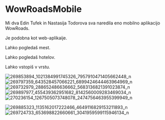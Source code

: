# WowRoadsMobile

Mi dva Edin Tufek in Nastasija Todorova sva naredila eno mobilno aplikacijo WowRoads.

Je podobna kot web-aplikaije.

Lahko pogledaš mest.

Lahko pogledaš hotelov.

Lahko vstopiš v vrstu.

![269853894_1021384991745326_7957910471405662448_n](https://user-images.githubusercontent.com/94410828/148462547-a0d0e179-4cbf-412b-8a7c-3a18db1e8ada.jpg)
![269797359_643528457066221_6899424644463964969_n](https://user-images.githubusercontent.com/94410828/148462582-e09ce88b-536a-4aeb-ac88-00383c8cfa50.jpg)
![269732979_288652486636662_5683136821391023874_n](https://user-images.githubusercontent.com/94410828/148462589-b3f1be2b-2ff8-4cd6-8e84-dd7d8efc8368.jpg)
![269897977_455439362951682_8142560009283469034_n](https://user-images.githubusercontent.com/94410828/148462595-72fb9611-b5a1-43be-ae20-b02646c0a9cd.jpg)
![270236154_1267505073748078_2474756463955399949_n](https://user-images.githubusercontent.com/94410828/148462603-04ff02d4-f9e9-45e9-9a23-6c9d108a17b9.jpg)

![269885323_1135162017222466_4649116829153211893_n](https://user-images.githubusercontent.com/94410828/148606579-48e71870-627e-4796-a65d-4d6f3cb716a5.jpg)
![269724733_653698822660661_3041959599115946134_n](https://user-images.githubusercontent.com/94410828/148606588-6e1eb7ce-5728-4711-8e64-7eb495001069.jpg)
